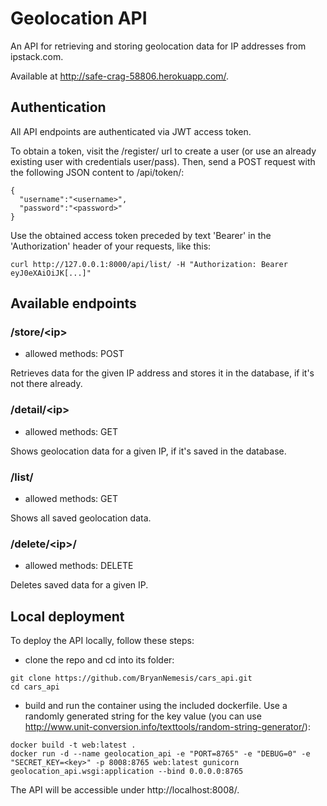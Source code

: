 # Geolocation API
An API for retrieving and storing geolocation data for IP addresses from ipstack.com.

Available at http://safe-crag-58806.herokuapp.com/.

## Authentication
All API endpoints are authenticated via JWT access token.

To obtain a token, visit the /register/ url to create a user (or use an already existing user with credentials user/pass).
Then, send a POST request with the following JSON content to /api/token/:
```
{
  "username":"<username>",
  "password":"<password>"
}
```
Use the obtained access token preceded by text 'Bearer' in the 'Authorization' header of your requests, like this:
```
curl http://127.0.0.1:8000/api/list/ -H "Authorization: Bearer eyJ0eXAiOiJK[...]"
```

## Available endpoints
### /store/\<ip>
* allowed methods: POST

Retrieves data for the given IP address and stores it in the database, if it's not there already.

### /detail/\<ip>
* allowed methods: GET

Shows geolocation data for a given IP, if it's saved in the database.

### /list/
* allowed methods: GET

Shows all saved geolocation data.

### /delete/\<ip>/
* allowed methods: DELETE

Deletes saved data for a given IP.

## Local deployment
To deploy the API locally, follow these steps:

* clone the repo and cd into its folder:
```
git clone https://github.com/BryanNemesis/cars_api.git
cd cars_api
```
* build and run the container using the included dockerfile. Use a randomly generated string for the key value (you can use http://www.unit-conversion.info/texttools/random-string-generator/):
```
docker build -t web:latest .
docker run -d --name geolocation_api -e "PORT=8765" -e "DEBUG=0" -e "SECRET_KEY=<key>" -p 8008:8765 web:latest gunicorn geolocation_api.wsgi:application --bind 0.0.0.0:8765
```
The API will be accessible under http://localhost:8008/.
 